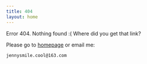```yaml
---
title: 404
layout: home
---
```


Error 404. Nothing found :( Where did you get that link?

Please go to [homepage](/) or email me:

    jennysmile.cool@163.com

